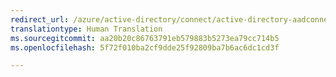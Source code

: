 ```yaml
---
redirect_url: /azure/active-directory/connect/active-directory-aadconnectsync-best-practices-changing-default-configuration
translationtype: Human Translation
ms.sourcegitcommit: aa20b20c86763791eb579883b5273ea79cc714b5
ms.openlocfilehash: 5f72f010ba2cf9dde25f92809ba7b6ac6dc1cd3f

---
```




<!--HONumber=Feb17_HO2-->


